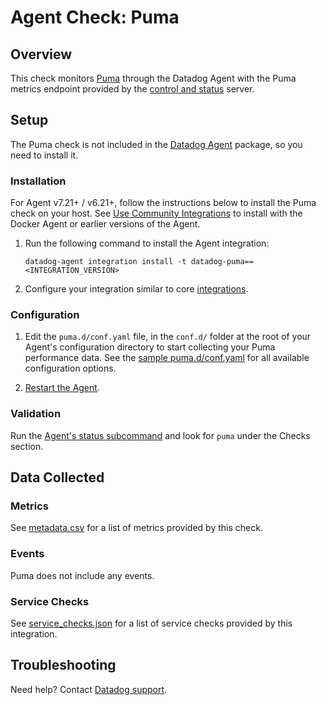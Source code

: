 # Agent Check: Puma

## Overview

This check monitors [Puma][1] through the Datadog Agent with the Puma metrics endpoint provided by the [control and status][5] server.

## Setup

The Puma check is not included in the [Datadog Agent][2] package, so you need to install it.

### Installation

For Agent v7.21+ / v6.21+, follow the instructions below to install the Puma check on your host. See [Use Community Integrations][3] to install with the Docker Agent or earlier versions of the Agent.

1. Run the following command to install the Agent integration:

   ```shell
   datadog-agent integration install -t datadog-puma==<INTEGRATION_VERSION>
   ```

2. Configure your integration similar to core [integrations][4].

### Configuration

1. Edit the `puma.d/conf.yaml` file, in the `conf.d/` folder at the root of your Agent's configuration directory to start collecting your Puma performance data. See the [sample puma.d/conf.yaml][9] for all available configuration options.

2. [Restart the Agent][10].

### Validation

Run the [Agent's status subcommand][11] and look for `puma` under the Checks section.

## Data Collected

### Metrics

See [metadata.csv][12] for a list of metrics provided by this check.

### Events

Puma does not include any events.

### Service Checks

See [service_checks.json][14] for a list of service checks provided by this integration.

## Troubleshooting

Need help? Contact [Datadog support][13].


[1]: https://puma.io/
[2]: https://app.datadoghq.com/account/settings/agent/latest
[3]: https://docs.datadoghq.com/agent/guide/use-community-integrations/
[4]: https://docs.datadoghq.com/getting_started/integrations/
[5]: https://github.com/puma/puma#controlstatus-server
[9]: https://github.com/DataDog/integrations-extras/blob/master/puma/datadog_checks/puma/data/conf.yaml.example
[10]: https://docs.datadoghq.com/agent/guide/agent-commands/#start-stop-and-restart-the-agent
[11]: https://docs.datadoghq.com/agent/guide/agent-commands/#agent-status-and-information
[12]: https://github.com/DataDog/integrations-extras/blob/master/puma/metadata.csv
[13]: https://docs.datadoghq.com/help/
[14]: https://github.com/DataDog/integrations-extras/blob/master/puma/assets/service_checks.json
